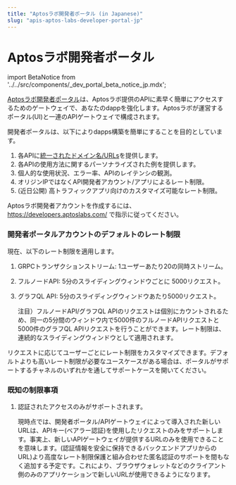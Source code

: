```yaml
---
title: "Aptosラボ開発者ポータル (in Japanese)"
slug: "apis-aptos-labs-developer-portal-jp"
---
```

# Aptosラボ開発者ポータル

import BetaNotice from '../../src/components/\_dev_portal_beta_notice_jp.mdx';

<BetaNotice />

[Aptosラボ開発者ポータル](https://developers.aptoslabs.com)は、Aptosラボ提供のAPIに素早く簡単にアクセスするためのゲートウェイで、あなたのdappを強化します。Aptosラボが運営するポータル(UI)と一連のAPIゲートウェイで構成されます。

開発者ポータルは、以下によりdapps構築を簡単にすることを目的としています。

1. 各APIに[統一されたドメイン名/URLs](../nodes/networks.md)を提供します。
2. 各APIの使用方法に関するパーソナライズされた例を提供します。
3. 個人的な使用状況、エラー率、APIのレイテンシの観測。
4. オリジンIPではなくAPI開発者アカウント/アプリによるレート制限。
5. (近日公開) 高トラフィックアプリ向けのカスタマイズ可能なレート制限。

Aptosラボ開発者アカウントを作成するには、https://developers.aptoslabs.com/ で指示に従ってください。

### 開発者ポータルアカウントのデフォルトのレート制限

現在、以下のレート制限を適用します。

1. GRPCトランザクションストリーム: 1ユーザーあたり20の同時ストリーム。
2. フルノードAPI: 5分のスライディングウィンドウごとに 5000リクエスト。
3. グラフQL API: 5分のスライディングウィンドウあたり5000リクエスト。

   注目）フルノードAPI/グラフQL APIのリクエストは個別にカウントされるため、同一の5分間のウィンドウ内で5000件のフルノードAPIリクエストと5000件のグラフQL APIリクエストを行うことができます。レート制限は、連続的なスライディングウィンドウとして適用されます。

リクエストに応じてユーザーごとにレート制限をカスタマイズできます。デフォルトよりも高いレート制限が必要なユースケースがある場合は、ポータルがサポートするチャネルのいずれかを通してサポートケースを開いてください。

### 既知の制限事項

1. 認証されたアクセスのみがサポートされます。

   現時点では、開発者ポータル/APIゲートウェイによって導入された新しいURLは、APIキー(ベアラー認証)を使用したリクエストのみをサポートします。事実上、新しいAPIゲートウェイが提供するURLのみを使用できることを意味します。(認証情報を安全に保持できるバックエンドアプリからのURL)より高度なレート制限保護と組み合わせた匿名認証のサポートを間もなく追加する予定です。これにより、ブラウザウォレットなどのクライアント側のみのアプリケーションで新しいURLが使用できるようになります。


